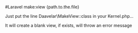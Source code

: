 #Laravel make:view {path.to.the.file}

Just put the line Daavelar\MakeView::class in your Kernel.php...

It will create a blank view, if exists, will throw an error message
